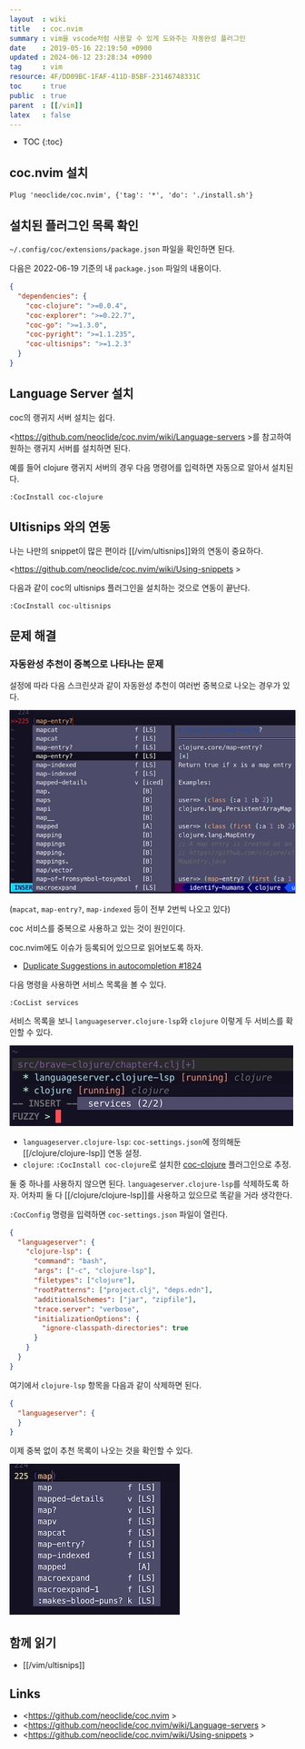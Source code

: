```yaml
---
layout  : wiki
title   : coc.nvim
summary : vim을 vscode처럼 사용할 수 있게 도와주는 자동완성 플러그인
date    : 2019-05-16 22:19:50 +0900
updated : 2024-06-12 23:28:34 +0900
tag     : vim
resource: 4F/DD09BC-1FAF-411D-B5BF-23146748331C
toc     : true
public  : true
parent  : [[/vim]]
latex   : false
---
```

* TOC
{:toc}

## coc.nvim 설치

```viml
Plug 'neoclide/coc.nvim', {'tag': '*', 'do': './install.sh'}
```

## 설치된 플러그인 목록 확인

`~/.config/coc/extensions/package.json` 파일을 확인하면 된다.

다음은 2022-06-19 기준의 내 `package.json` 파일의 내용이다.

```json
{
  "dependencies": {
    "coc-clojure": ">=0.0.4",
    "coc-explorer": ">=0.22.7",
    "coc-go": ">=1.3.0",
    "coc-pyright": ">=1.1.235",
    "coc-ultisnips": ">=1.2.3"
  }
}
```

## Language Server 설치

coc의 랭귀지 서버 설치는 쉽다.

<https://github.com/neoclide/coc.nvim/wiki/Language-servers >를 참고하여 원하는 랭귀지 서버를 설치하면 된다.

예를 들어 clojure 랭귀지 서버의 경우 다음 명령어를 입력하면 자동으로 알아서 설치된다.

```viml
:CocInstall coc-clojure
```

## Ultisnips 와의 연동

나는 나만의 snippet이 많은 편이라 [[/vim/ultisnips]]와의 연동이 중요하다.

<https://github.com/neoclide/coc.nvim/wiki/Using-snippets >

다음과 같이 coc의 ultisnips 플러그인을 설치하는 것으로 연동이 끝난다.

```viml
:CocInstall coc-ultisnips
```

## 문제 해결

### 자동완성 추천이 중복으로 나타나는 문제

설정에 따라 다음 스크린샷과 같이 자동완성 추천이 여러번 중복으로 나오는 경우가 있다.

![중복된 추천 목록]( /resource/4F/DD09BC-1FAF-411D-B5BF-23146748331C/duplicated-suggestions.jpg )

(`mapcat`, `map-entry?`, `map-indexed` 등이 전부 2번씩 나오고 있다)

coc 서비스를 중복으로 사용하고 있는 것이 원인이다.

coc.nvim에도 이슈가 등록되어 있으므로 읽어보도록 하자.

- [Duplicate Suggestions in autocompletion #1824]( https://github.com/neoclide/coc.nvim/issues/1824 ) 

다음 명령을 사용하면 서비스 목록을 볼 수 있다.

```
:CocList services
```

서비스 목록을 보니 `languageserver.clojure-lsp`와 `clojure` 이렇게 두 서비스를 확인할 수 있다.

![서비스 목록이 출력된 모습]( /resource/4F/DD09BC-1FAF-411D-B5BF-23146748331C/coc-services-list.jpg )

- `languageserver.clojure-lsp`: `coc-settings.json`에 정의해둔 [[/clojure/clojure-lsp]] 연동 설정.
- `clojure`: `:CocInstall coc-clojure`로 설치한 [coc-clojure]( https://github.com/NoahTheDuke/coc-clojure ) 플러그인으로 추정.

둘 중 하나를 사용하지 않으면 된다. `languageserver.clojure-lsp`를 삭제하도록 하자. 어차피 둘 다 [[/clojure/clojure-lsp]]를 사용하고 있으므로 똑같을 거라 생각한다.

`:CocConfig` 명령을 입력하면 `coc-settings.json` 파일이 열린다.

```json
{
  "languageserver": {
    "clojure-lsp": {
      "command": "bash",
      "args": ["-c", "clojure-lsp"],
      "filetypes": ["clojure"],
      "rootPatterns": ["project.clj", "deps.edn"],
      "additionalSchemes": ["jar", "zipfile"],
      "trace.server": "verbose",
      "initializationOptions": {
        "ignore-classpath-directories": true
      }
    }
  }
}
```

여기에서 `clojure-lsp` 항목을 다음과 같이 삭제하면 된다.

```json
{
  "languageserver": {
  }
}
```

이제 중복 없이 추천 목록이 나오는 것을 확인할 수 있다.

![중복 없는 추천 목록]( /resource/4F/DD09BC-1FAF-411D-B5BF-23146748331C/normal-suggestions.jpg )


## 함께 읽기

- [[/vim/ultisnips]]

## Links

* <https://github.com/neoclide/coc.nvim >
* <https://github.com/neoclide/coc.nvim/wiki/Language-servers >
* <https://github.com/neoclide/coc.nvim/wiki/Using-snippets >

